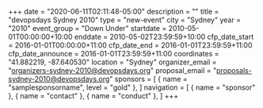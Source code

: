 +++
date = "2020-06-11T02:11:48-05:00"
description = ""
title = "devopsdays Sydney 2010"
type = "new-event"
city = "Sydney"
year = "2010"
event_group = "Down Under"
startdate = 2010-05-01T00:00:00+10:00
enddate = 2010-05-02T23:59:59+10:00
cfp_date_start = 2016-01-01T00:00:00+11:00
cfp_date_end = 2016-01-01T23:59:59+11:00
cfp_date_announce = 2016-01-01T23:59:59+11:00
coordinates = "41.882219, -87.640530"
location = "Sydney"
organizer_email = "organizers-sydney-2010@devopsdays.org"
proposal_email = "proposals-sydney-2010@devopsdays.org"
sponsors = [
    { name = "samplesponsorname", level = "gold" },
]
navigation = [
    { name = "sponsor" },
    { name = "contact" },
    { name = "conduct" },
]
+++

